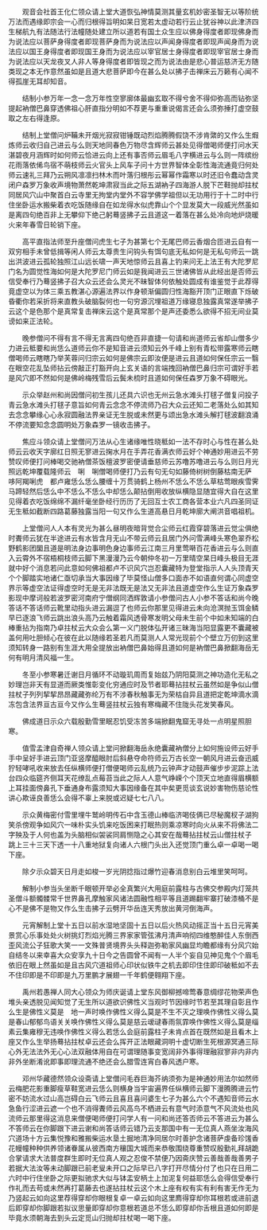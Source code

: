 <!-- { "loadSidebar": true } -->
　　观音会社首王化仁领众请上堂大道恢弘神情莫测其量玄机妙密圣智无以等阶统万法而遇缘即宗会一心而归根得旨明如杲日宽若太虚动若行云止犹谷神以此津济四生梯航九有法随法行法幢随处建立所以道若有国土众生应以佛身得度者即现佛身而为说法应以菩萨身得度者即现菩萨身而为说法应以声闻身得度者即现声闻身而为说法应以国王身得度者即现国王身而为说法应以宰官居士身得度者即现宰官居士身而为说法应以天龙夜叉人非人等身得度者即皆现之而为说法由是悲心普运慈济无方随类现之本无作意然虽如是且道大悲菩萨即今在甚么处以拂子击禅床云万籁有心闻不得孤崖无耳却知音。

　　结制小参万年一念一念万年性空寥廓体最幽玄取不得兮舍不得仰弥高而钻弥坚提起衲僧巴鼻穿透佛祖心肝直指分明如不荐更与重重说偈言还会么须弥捶打虚空鼓取之左右得逢原。

　　结制上堂僧问炉鞴未开烟光寂寂钳锤既动烈焰腾腾假饶不涉肯綮的又作么生煆炼师云收归自己进云与么则天地同春色万物尽含辉师云甚处见得僧喝师便打问水天湛碧夜月涵辉时如何师云恰进云向上还有事否师云眉毛八字横进云与么则一阵缤纷花雨落依俙鸟宿不萌枝师云火官头上风车子问十方世界智体全彰性海流通竟归何处师云速礼三拜乃云朔风凛凛扫林木而叶落归根彤云幂幂作霜寒以时还旧令蠢动含灵闭户森罗万象收声境物萧然乾坤肃寂当此之际五湖衲子四海游人脱下芒鞋抛却拄杖同居风穴山中聚首白云寺里无拘堂内堂外不容学佛学祖但以无功用行于十二时中行住坐卧运水搬柴着衣吃饭随缘自在如龙得水似虎靠山个个显发莫大一段威光然虽如是离四句绝百非上无攀仰下绝己躬蓦竖拂子云且道这一着落在甚么处冷向地炉烧暖火来年春雪日轮销下座。

　　高平直指法师至升座僧问虎生七子为甚第七个无尾巴师云香烟合匝进云自有一双穷相手未曾低揖等闲人师云太尊贵生问钩头有饵句底无私如何是无私句师云一跳出洪波进云孤轮独照江山远长啸一声天地惊师云且喜上钓来问无上法王有大陀罗尼门名为圆觉性海如何是大陀罗尼门师云如是我闻进云三世诸佛皆从此经出是否师云信受奉行乃蓦竖拂子召大众云还会么灵光不昧智体何依触处圆成有谁鉴觉于此荐得竟虚空以为体三乘五教湛心源遍法界以作身顿渐偏圆归性海豁开顶门正眼直下烁破昏衢你若采折将来直教头破脑裂何也一句穷源沉埋祖道万缘寝息独露真常遂举拂子云这个是色那个是真常复击禅床云这个是真常那个是声还委悉么欲得不招无间业莫谤如来正法轮。

　　晚参僧问不得有言不得无言离四句绝百非直捷一句请和尚道师云省却山僧多少力进云秪要和尚恁么道师云你不是知音进云须知云外千峰上别有青松带露寒师云瞎僧喝师云瞎瞎乃举芙蓉问归宗云如何是佛宗云即汝便是进云且道如何保任宗云一翳在眼空花乱坠师拈云傍敲正打豁开向上玄关语的言端拽回衲僧巴鼻归宗可谓好手若是风穴即不然如何是佛岭梅残雪后云鬓未梳时且道如何保任森罗万象不碍眼光。

　　示众举赵州和尚因僧问初生孩儿还具六识也无州云急水滩头打毬子僧复问投子青云急水滩头打毬子意旨如何青云念念不停流师乃召大众云还知二老落处么如其知去念念攀缘心心永寂圆融法界亲证无生脱或未然更与颂出急水滩头解打毬波翻浪涌不停流要知念念圆明处万象森罗一镜收击拂子。

　　焦应斗领众请上堂僧问万法从心生诸缘唯性晓秪如一法不存时心与性在甚么处师云云收天字廓红日照无寥进云掬水月在手弄花香满衣师云好个神通妙用进云不劳赞叹师便打问棒喝交驰衲僧茶饭檀波罗密便请垂慈师云苏噜苏噜进云与么则日月光照远乾坤覆载隆师云　唎　唎僧喝师便打乃云有句无句如藤倚树树倒藤枯南无萨　哆阿羯唎虎　都卢雍恁么恁么腰缠十万贯骑鹤上杨州不恁么不恁么草枯莺眼疾雪霁马蹄轻然后恁么中不恁么不恁么中却恁么颠拈倒用收放纵横隐显随宜得大自在这里见得着衣吃饭绵绵不漏纤毫坐卧经行历历了无回互士农工商各营本业六凡四圣同证无生秪如截断四路葛藤独露当阳一句又作么生道高悬日月乾坤廓大阐洪音唱祖机。

　　上堂僧问人人本有灵光为甚么昼明夜暗背觉合尘师云红霞穿碧落进云觉尘俱绝时聻师云犹在半途进云有水皆含月无山不带云师云且居门外问雪满峰头寒色翠乔松野鹤影团圞且道是明法身边事明色身边事师云江南三月里莺啭百花香进云与么则直入云霄外不宿梧桐枝师云脚下黑漫漫乃云今朝仲冬初一万里晴空杲日峰头极目无涯就中好个消息若问此意如何佛祖都卢不识风穴岂忍囊藏特为登堂指示人人头顶青天个个脚踏实地诸仁亟切承当大事因缘了毕莫怪山僧多口面赤不如语直何谓心同虚空界示等虚空法证得虚空时无是无非法既无是法又无非法且道虚空作么生证万象森罗影现中摩诃般若波罗密河南府宁僧纲同洒辉敦请小参僧问古人小参不答话和尚今晚答话不答话师云靴里动指头进云漏逗了也师云你那里见得进云未向沧溟抛玉饵金鳞早已逐浪飞师云跳出浪头高乃云触着霜风透骨寒发明父母未生前个中如未知端的白棒重拈为指南乃卓拄杖云大众会么第一义门脱体弘开诸三昧海当阳显露更不囊藏被盖何用吐胆倾心在彼在此以随缘若圣若凡而莫测人人常光现前个个壁立万仞到这里须知转身一路别有生涯大用全提放出衲僧巴鼻始得且道如何是衲僧巴鼻掀翻海岳无何有明月清风福一生。

　　冬至小参寒暑迁谢日月循环不动璇玑周而复始兹乃阴阳莫测之神功造化无私之妙理岂非天有显道而厥类惟彰变化穷通应时及节者耶蓦拈拄杖云虽然如是争似山僧拄杖子列列挈挈昂昂藏藏弥纶万有不涉春秋触事无为荣枯自异且道把定乾坤滴水滴冻包含法界亘古亘今又作么生蓦竖拄杖云独有寒梅藏不住陇头花发笑春风。

　　佛成道日示众六载殷勤雪里眠忍饥受冻苦多端掀翻鬼窟无寻处一点明星照胆寒。

　　值雪孟津自奇禅人领众请上堂问掀翻海岳永绝囊藏衲僧分上如何施设师云好手手中呈好手进云顶门亚竖摩醯眼肘后斜悬夺命符师云万古长空一朝风月进云奋迅威狞轻哮吼收来放去任纵横师便打僧便喝师云乱统乃云钟声才动鼓声催步步泥踪上法台四众临筵齐侧耳天花缭乱点莓苔当此之际人人意气峥嵘个个顶天立地直得眉横额上耳挂面傍鼻孔下垂通身布露须知大事因缘备在其中矣更觅谈玄说妙害物伤慈论性讲心欺诬良善恁么会得不辜上来脱或迟疑七七八八。

　　示众黄梅密付雪里埋牛鹫岭明传石中含玉德山棒临济喝伎俩已尽秘魔杈子湖狗笑杀傍观争如风穴一味朴实头饥来吃饭困来打眠热则乘凉寒时向火从来不将佛法二字殃及于人何也盖为头脑相似袈裟同肩恻隐之心其安在哉蓦拈拄杖云山僧拄杖子　跳上三十三天下透一十八重地狱复向诸人六根门头出入还觉顶门重么卓一卓喝一喝下座。

　　除夕示众碧天日月走如梭一岁光阴捻指过爆竹迎春消息别白云堆里笑呵呵。

　　解制小参当头坐断千眼顿开举必全真繁兴大用庭前露柱与古佛交参殿内灯笼共圣僧斗额髑髅常千世界鼻孔摩触家风诸法圆融性相平等且道踢翻牢寨打破漆桶不是心不是佛不是物又作么生击拂子云劈开华岳连天秀放出黄河倒海声。

　　元宵解制上堂十五日以前水湿地坚固十五日以后火热风动摇正当十五日元宵美景赏心乐事处处火树挑灯烈焰光腾三界家家管弦沸月清声响彻四维憨醉佳人东倒西歪风流公子狂歌大笑一一文殊普贤境界头头释迦弥勒家风幽显均瞻都缘有分风穴始自结冬以来幸喜大众安享九十日今之告圆曾不闻有一人半个妄自见神见鬼个个眉毛依旧在眼上然虽如是且古风穴道祖师心印状似铁牛之机去即印住住即印破秪如不去不住印即是不印即是九万里鹏才展翅一千年鹤便翱翔下座。

　　禹州若愚禅人同大心领众为师庆诞请上堂东风御柳撼啼莺春意绸缪花物荣声色堆头亲透脱见闻知觉了无生所以道欲识佛性义当观时节因缘时节若至其理自彰且作么生是佛性义莫是　地一声时唤作佛性义得么莫是不生不灭之理唤作佛性义得么莫是春山郁郁鸟语关关唤作佛性义得么莫是慈云叆叇春雨氛霏唤作佛性义得么莫是缁素云集雍穆无违唤作佛性义得么若恁么会庭前露柱子未肯点首在既然如是且看木上座又作么生举扬蓦拈拄杖卓云还会么挥开正法眼藏洞明十虚切断生死根源冥通三际心外无法法外无心心法双融体用自在可谓理随事变宽阔非外事得理融寂寥非内非内非外坐断淆讹即事即理流通不绝还会么腊雪连宵白春风透户寒。

　　邓州华藏德然领众设斋请上堂僧问毛吞巨海芥纳须弥为是神通妙用法尔如然师云梅肥花影重脚瘦草鞋宽进云恁么则横身当宇宙遍界任纵横师云脚下漫腾腾进云竹密不妨流水过山高岂碍白云飞师云且喜且喜问婆生七子为甚么六个不遇知音师云水急鱼行涩进云遮一个也不消得聻师云风高鸟不栖进云有意气时添意气不风流处也风流师云那里得这消息来僧便喝师便打问学人有一问和尚还答否师云不答进云为甚么不答师云在你脚跟下进云谢和尚答话师云错乃云支那国中有一无位真人燕坐汝海风穴道场十方云集悦豫和雅搬柴运水垦土掘地清净同居尔时善护念诸菩萨虔备珍馐香花幔幢种种供养领诸眷属从彼西南方穰国大城而来恭敬围绕尊重赞叹殷勤礼拜胡跪合掌请求大法普度群生即时无位真人观之忍俊不禁便乃因斋庆赞云善哉善哉善男子若据大法汝等未动脚跟已前老叟未开口之际早已八字打开尽情分付了也只在日用二六时中行住坐卧之际更拟驰求大似与钵盂安柄土上加泥复何益耶恁么会得信受奉行作礼而去苟或未然再打葛藤去也遂拈拄杖云这个木上座有权有实有利有害无作无为乃竖起云如向这里荐得穿却你眼根复卓一卓云如向这里廌得穿却你耳根若或进前退后即穿却你脚跟若拟议思量即穿却你意根若道总不恁么即穿却你舌根且道如何即是毕竟水须朝海去到头云定觅山归抛却拄杖喝一喝下座。

